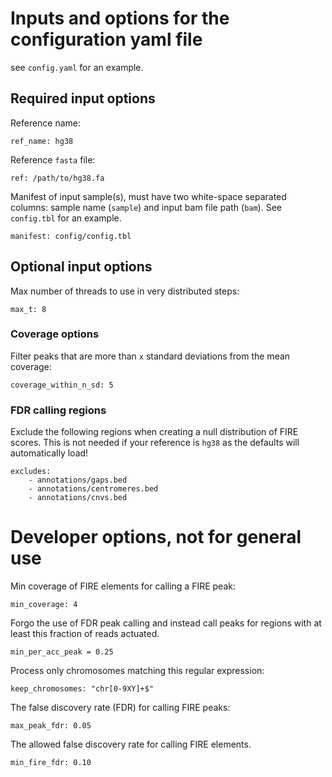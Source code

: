 # Inputs and options for the configuration yaml file
see `config.yaml` for an example.

## Required input options
Reference name:
```
ref_name: hg38
```
Reference `fasta` file:
```
ref: /path/to/hg38.fa
```
Manifest of input sample(s), must have two white-space separated columns: sample name (`sample`) and input bam file path (`bam`). See `config.tbl` for an example.
```
manifest: config/config.tbl
```


## Optional input options
Max number of threads to use in very distributed steps:
```
max_t: 8
```

### Coverage options
Filter peaks that are more than `x` standard deviations from the mean coverage:
```
coverage_within_n_sd: 5
```

### FDR calling regions
Exclude the following regions when creating a null distribution of FIRE scores. This is not needed if your reference is `hg38` as the defaults will automatically load!
```
excludes:
    - annotations/gaps.bed
    - annotations/centromeres.bed
    - annotations/cnvs.bed
```

# Developer options, not for general use
Min coverage of FIRE elements for calling a FIRE peak:
```
min_coverage: 4
```
Forgo the use of FDR peak calling and instead call peaks for regions with at least this fraction of reads actuated.
```
min_per_acc_peak = 0.25
```
Process only chromosomes matching this regular expression:
```
keep_chromosomes: "chr[0-9XY]+$"
```
The false discovery rate (FDR) for calling FIRE peaks:
```
max_peak_fdr: 0.05
```
The allowed false discovery rate for calling FIRE elements. 
```
min_fire_fdr: 0.10
```

